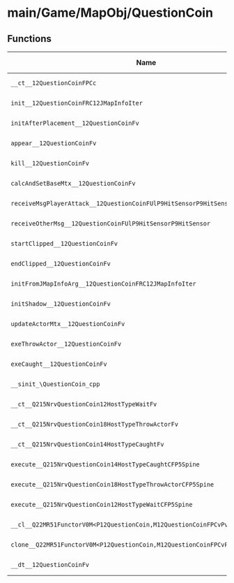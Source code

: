 # main/Game/MapObj/QuestionCoin

## Functions

| Name | Address | Match % |
|------|---------|---------|
| `__ct__12QuestionCoinFPCc` | `0x80216DA8` | :x: (0.0%) |
| `init__12QuestionCoinFRC12JMapInfoIter` | `0x80216E4C` | :x: (0.0%) |
| `initAfterPlacement__12QuestionCoinFv` | `0x8021705C` | :x: (0.0%) |
| `appear__12QuestionCoinFv` | `0x80217314` | :x: (0.0%) |
| `kill__12QuestionCoinFv` | `0x8021737C` | :x: (0.0%) |
| `calcAndSetBaseMtx__12QuestionCoinFv` | `0x802173C8` | :x: (0.0%) |
| `receiveMsgPlayerAttack__12QuestionCoinFUlP9HitSensorP9HitSensor` | `0x8021743C` | :x: (0.0%) |
| `receiveOtherMsg__12QuestionCoinFUlP9HitSensorP9HitSensor` | `0x80217444` | :x: (0.0%) |
| `startClipped__12QuestionCoinFv` | `0x80217578` | :x: (0.0%) |
| `endClipped__12QuestionCoinFv` | `0x802175B4` | :x: (0.0%) |
| `initFromJMapInfoArg__12QuestionCoinFRC12JMapInfoIter` | `0x802175F0` | :x: (0.0%) |
| `initShadow__12QuestionCoinFv` | `0x80217690` | :x: (0.0%) |
| `updateActorMtx__12QuestionCoinFv` | `0x802176E0` | :x: (0.0%) |
| `exeThrowActor__12QuestionCoinFv` | `0x8021785C` | :x: (0.0%) |
| `exeCaught__12QuestionCoinFv` | `0x80217A00` | :x: (0.0%) |
| `__sinit_\QuestionCoin_cpp` | `0x80217A7C` | :x: (0.0%) |
| `__ct__Q215NrvQuestionCoin12HostTypeWaitFv` | `0x80217AB0` | :x: (0.0%) |
| `__ct__Q215NrvQuestionCoin18HostTypeThrowActorFv` | `0x80217AC0` | :x: (0.0%) |
| `__ct__Q215NrvQuestionCoin14HostTypeCaughtFv` | `0x80217AD0` | :x: (0.0%) |
| `execute__Q215NrvQuestionCoin14HostTypeCaughtCFP5Spine` | `0x80217AE0` | :x: (0.0%) |
| `execute__Q215NrvQuestionCoin18HostTypeThrowActorCFP5Spine` | `0x80217AE8` | :x: (0.0%) |
| `execute__Q215NrvQuestionCoin12HostTypeWaitCFP5Spine` | `0x80217AF0` | :x: (0.0%) |
| `__cl__Q22MR51FunctorV0M<P12QuestionCoin,M12QuestionCoinFPCvPv_v>CFv` | `0x80217AF4` | :x: (0.0%) |
| `clone__Q22MR51FunctorV0M<P12QuestionCoin,M12QuestionCoinFPCvPv_v>CFP7JKRHeap` | `0x80217B24` | :x: (0.0%) |
| `__dt__12QuestionCoinFv` | `0x80217B8C` | :x: (0.0%) |